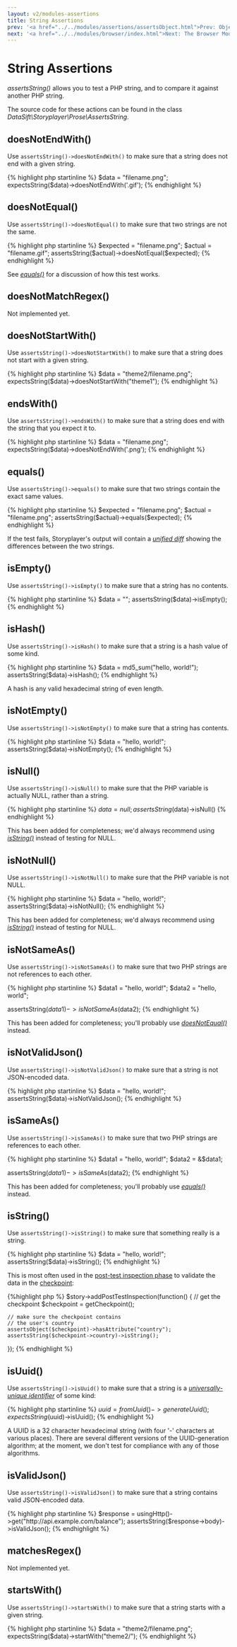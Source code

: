 ```yaml
---
layout: v2/modules-assertions
title: String Assertions
prev: '<a href="../../modules/assertions/assertsObject.html">Prev: Object Assertions</a>'
next: '<a href="../../modules/browser/index.html">Next: The Browser Module</a>'
---
```


# String Assertions

_assertsString()_ allows you to test a PHP string, and to compare it against another PHP string.

The source code for these actions can be found in the class _DataSift\Storyplayer\Prose\AssertsString_.

## doesNotEndWith()

Use `assertsString()->doesNotEndWith()` to make sure that a string does not end with a given string.

{% highlight php startinline %}
$data = "filename.png";
expectsString($data)->doesNotEndWith('.gif');
{% endhighlight %}

## doesNotEqual()

Use `assertsString()->doesNotEqual()` to make sure that two strings are not the same.

{% highlight php startinline %}
$expected = "filename.png";
$actual   = "filename.gif";
assertsString($actual)->doesNotEqual($expected);
{% endhighlight %}

See _[equals()](#equals)_ for a discussion of how this test works.

## doesNotMatchRegex()

Not implemented yet.

## doesNotStartWith()

Use `assertsString()->doesNotStartWith()` to make sure that a string does not start with a given string.

{% highlight php startinline %}
$data = "theme2/filename.png";
expectsString($data)->doesNotStartWith("theme1");
{% endhighlight %}

## endsWith()

Use `assertsString()->endsWith()` to make sure that a string does end with the string that you expect it to.

{% highlight php startinline %}
$data = "filename.png";
expectsString($data)->doesNotEndWith('.png');
{% endhighlight %}

## equals()

Use `assertsString()->equals()` to make sure that two strings contain the exact same values.

{% highlight php startinline %}
$expected = "filename.png";
$actual   = "filename.png";
assertsString($actual)->equals($expected);
{% endhighlight %}

If the test fails, Storyplayer's output will contain a _[unified diff](http://en.wikipedia.org/wiki/Diff#Unified_format)_ showing the differences between the two strings.

## isEmpty()

Use `assertsString()->isEmpty()` to make sure that a string has no contents.

{% highlight php startinline %}
$data = "";
assertsString($data)->isEmpty();
{% endhighlight %}

## isHash()

Use `assertsString()->isHash()` to make sure that a string is a hash value of some kind.

{% highlight php startinline %}
$data = md5_sum("hello, world!");
assertsString($data)->isHash();
{% endhighlight %}

A hash is any valid hexadecimal string of even length.

## isNotEmpty()

Use `assertsString()->isNotEmpty()` to make sure that a string has contents.

{% highlight php startinline %}
$data = "hello, world!";
assertsString($data)->isNotEmpty();
{% endhighlight %}

## isNull()

Use `assertsString()->isNull()` to make sure that the PHP variable is actually NULL, rather than a string.

{% highlight php startinline %}
$data = null;
assertsString($data)->isNull()
{% endhighlight %}

This has been added for completeness; we'd always recommend using _[isString()](#isstring)_ instead of testing for NULL.

## isNotNull()

Use `assertsString()->isNotNull()` to make sure that the PHP variable is not NULL.

{% highlight php startinline %}
$data = "hello, world!";
assertsString($data)->isNotNull();
{% endhighlight %}

This has been added for completeness; we'd always recommend using _[isString()](#isstring)_ instead of testing for NULL.

## isNotSameAs()

Use `assertsString()->isNotSameAs()` to make sure that two PHP strings are not references to each other.

{% highlight php startinline %}
$data1 = "hello, world!";
$data2 = "hello, world";

assertsString($data1)->isNotSameAs($data2);
{% endhighlight %}

This has been added for completeness; you'll probably use _[doesNotEqual()](#doesnotequal)_ instead.

## isNotValidJson()

Use `assertsString()->isNotValidJson()` to make sure that a string is not JSON-encoded data.

{% highlight php startinline %}
$data = "hello, world!";
assertsString($data)->isNotValidJson();
{% endhighlight %}

## isSameAs()

Use `assertsString()->isSameAs()` to make sure that two PHP strings are references to each other.

{% highlight php startinline %}
$data1 = "hello, world!";
$data2 = &$data1;

assertsString($data1)->isSameAs($data2);
{% endhighlight %}

This has been added for completeness; you'll probably use _[equals()](#equals)_ instead.

## isString()

Use `assertsString()->isString()` to make sure that something really is a string.

{% highlight php startinline %}
$data = "hello, world!";
assertsString($data)->isString();
{% endhighlight %}

This is most often used in the [post-test inspection phase](../../stories/post-test-inspection.html) to validate the data in the [checkpoint](../../stories/the-checkpoint.html):

{%highlight php %}
$story->addPostTestInspection(function() {
    // get the checkpoint
    $checkpoint = getCheckpoint();

    // make sure the checkpoint contains
    // the user's country
    assertsObject($checkpoint)->hasAttribute("country");
    assertsString($checkpoint->country)->isString();
});
{% endhighlight %}

## isUuid()

Use `assertsString()->isUuid()` to make sure that a string is a _[universally-unique identifier](http://en.wikipedia.org/wiki/Universally_unique_identifier)_ of some kind:

{% highlight php startinline %}
$uuid = fromUuid()->generateUuid();
expectsString($uuid)->isUuid();
{% endhighlight %}

A UUID is a 32 character hexadecimal string (with four '-' characters at various places).  There are several different versions of the UUID-generation algorithm; at the moment, we don't test for compliance with any of those algorithms.

## isValidJson()

Use `assertsString()->isValidJson()` to make sure that a string contains valid JSON-encoded data.

{% highlight php startinline %}
$response = usingHttp()->get("http://api.example.com/balance");
assertsString($response->body)->isValidJson();
{% endhighlight %}

## matchesRegex()

Not implemented yet.

## startsWith()

Use `assertsString()->startsWith()` to make sure that a string starts with a given string.

{% highlight php startinline %}
$data = "theme2/filename.png";
expectsString($data)->startWith("theme2/");
{% endhighlight %}
